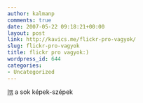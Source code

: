 ```yaml
---
author: kalmanp
comments: true
date: 2007-05-22 09:18:21+00:00
layout: post
link: http://kavics.me/flickr-pro-vagyok/
slug: flickr-pro-vagyok
title: flickr pro vagyok:)
wordpress_id: 644
categories:
- Uncategorized
---
```






[Itt](http://www.flickr.com/photos/43465441@N00/sets/) a sok képek-szépek



  




